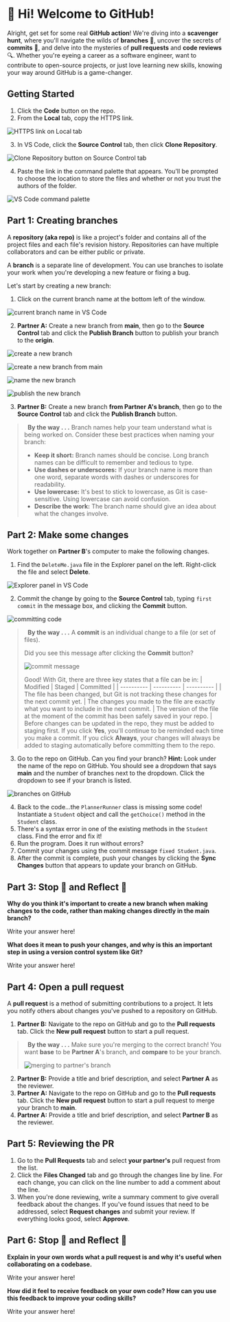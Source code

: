 # 👋 Hi! Welcome to GitHub!

Alright, get set for some real **GitHub action**! We're diving into a **scavenger hunt**, where you'll navigate the wilds of **branches** 🌿, uncover the secrets of **commits** 💾, and delve into the mysteries of **pull requests** and **code reviews** 🔍. Whether you're eyeing a career as a software engineer, want to contribute to open-source projects, or just love learning new skills, knowing your way around GitHub is a game-changer.

## Getting Started

1. Click the **Code** button on the repo.
2. From the **Local** tab, copy the HTTPS link.

![HTTPS link on Local tab](assets/lesson1-01.png)

3. In VS Code, click the **Source Control** tab, then click **Clone Repository**.

![Clone Repository button on Source Control tab](assets/lesson1-02.png)

4. Paste the link in the command palette that appears. You'll be prompted to choose the location to store the files and whether or not you trust the authors of the folder.

![VS Code command palette](assets/lesson1-03.png)

## Part 1: Creating branches

A **repository (aka repo)** is like a project's folder and contains all of the project files and each file's revision history. Repositories can have multiple collaborators and can be either public or private.

A **branch** is a separate line of development. You can use branches to isolate your work when you're developing a new feature or fixing a bug.

Let's start by creating a new branch:

1. Click on the current branch name at the bottom left of the window.

![current branch name in VS Code](assets/lesson1-04.png)

2. **Partner A:** Create a new branch from **main**, then go to the **Source Control** tab and click the **Publish Branch** button to publish your branch to the **origin**.

![create a new branch](assets/lesson1-05.png)

![create a new branch from main](assets/lesson1-06.png)

![name the new branch](assets/lesson1-07.png)

![publish the new branch](assets/lesson1-08.png)

3. **Partner B:** Create a new branch **from Partner A's branch**, then go to the **Source Control** tab and click the **Publish Branch** button.

> &nbsp;
> **By the way . . .**
> Branch names help your team understand what is being worked on. Consider these best practices when naming your branch:
> * **Keep it short:** Branch names should be concise. Long branch names can be difficult to remember and tedious to type.
> * **Use dashes or underscores:** If your branch name is more than one word, separate words with dashes or underscores for readability.
> * **Use lowercase:** It's best to stick to lowercase, as Git is case-sensitive. Using lowercase can avoid confusion.
> * **Describe the work:** The branch name should give an idea about what the changes involve.
> &nbsp;

## Part 2: Make some changes

Work together on **Partner B**'s computer to make the following changes.

1. Find the `DeleteMe.java` file in the Explorer panel on the left. Right-click the file and select **Delete**.

![Explorer panel in VS Code](assets/lesson1-09.png)

2. Commit the change by going to the **Source Control** tab, typing `first commit` in the message box, and clicking the **Commit** button.

![committing code](assets/lesson1-10.png)

> &nbsp;
> **By the way . . .**
> A **commit** is an individual change to a file (or set of files).
> 
> Did you see this message after clicking the **Commit** button?
>
> ![commit message](assets/lesson1-12.png)
> 
> Good! With Git, there are three key states that a file can be in:
> | Modified | Staged | Committed |
> | ---------- | ---------- | ---------- |
> | The file has been changed, but Git is not tracking these changes for the next commit yet. | The changes you made to the file are exactly what you want to include in the next commit. | The version of the file at the moment of the commit has been safely saved in your repo. |
> Before changes can be updated in the repo, they must be added to staging first. If you click **Yes**, you'll continue to be reminded each time you make a commit. If you click **Always**, your changes will always be added to staging automatically before committing them to the repo.
> &nbsp;

3. Go to the repo on GitHub. Can you find your branch?
   **Hint:** Look under the name of the repo on GitHub. You should see a dropdown that says **main** and the number of branches next to the dropdown. Click the dropdown to see if your branch is listed.

![branches on GitHub](assets/lesson1-11.png)

4. Back to the code...the `PlannerRunner` class is missing some code! Instantiate a `Student` object and call the `getChoice()` method in the `Student` class.
5. There's a syntax error in one of the existing methods in the `Student` class. Find the error and fix it!
6. Run the program. Does it run without errors?
7. Commit your changes using the commit message `fixed Student.java`.
8. After the commit is complete, push your changes by clicking the **Sync Changes** button that appears to update your branch on GitHub.

## Part 3: Stop 🛑 and Reflect 🤔

**Why do you think it's important to create a new branch when making changes to the code, rather than making changes directly in the main branch?**

Write your answer here!

**What does it mean to push your changes, and why is this an important step in using a version control system like Git?**

Write your answer here!

## Part 4: Open a pull request

A **pull request** is a method of submitting contributions to a project. It lets you notify others about changes you've pushed to a repository on GitHub.

1. **Partner B:** Navigate to the repo on GitHub and go to the **Pull requests** tab. Click the **New pull request** button to start a pull request.

> &nbsp;
> **By the way . . .**
> Make sure you're merging to the correct branch! You want **base** to be **Partner A**'s branch, and **compare** to be your branch.
>
> ![merging to partner's branch](assets/lesson1-13.png)
> &nbsp;

2. **Partner B:** Provide a title and brief description, and select **Partner A** as the reviewer.
3. **Partner A:** Navigate to the repo on GitHub and go to the **Pull requests** tab. Click the **New pull request** button to start a pull request to merge your branch to **main**.
4. **Partner A:** Provide a title and brief description, and select **Partner B** as the reviewer.

## Part 5: Reviewing the PR

1. Go to the **Pull Requests** tab and select **your partner's** pull request from the list.
2. Click the **Files Changed** tab and go through the changes line by line. For each change, you can click on the line number to add a comment about the line.
3. When you're done reviewing, write a summary comment to give overall feedback about the changes. If you've found issues that need to be addressed, select **Request changes** and submit your review. If everything looks good, select **Approve**.

## Part 6: Stop 🛑 and Reflect 🤔

**Explain in your own words what a pull request is and why it's useful when collaborating on a codebase.**

Write your answer here!

**How did it feel to receive feedback on your own code? How can you use this feedback to improve your coding skills?**

Write your answer here!
